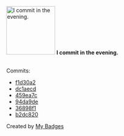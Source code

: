 <img src="https://my-badges.github.io/my-badges/evening-commits.png" alt="I commit in the evening." title="I commit in the evening." width="128">
<strong>I commit in the evening.</strong>
<br><br>

Commits:

- <a href="https://github.com/andrewjswan/matrix-lamp/commit/f1d30a20ab7c544b9827222cccafb90d71e2c3f1">f1d30a2</a>
- <a href="https://github.com/andrewjswan/matrix-lamp/commit/dc1aecdbc9d22c818883909afac5a9932ba8cd0a">dc1aecd</a>
- <a href="https://github.com/andrewjswan/matrix-lamp/commit/459ea7c44d63c76aff1951eb262f787e7aeaf866">459ea7c</a>
- <a href="https://github.com/andrewjswan/matrix-lamp/commit/94da9de60be8d1f330698ccbc4e80b1b4adcdfc0">94da9de</a>
- <a href="https://github.com/andrewjswan/matrix-lamp/commit/36898f197f663aa87c22c06736e36b099e83b1e1">36898f1</a>
- <a href="https://github.com/andrewjswan/matrix-lamp/commit/b2dc8205710554a8c15c9ad35617129ae9112b90">b2dc820</a>


Created by <a href="https://github.com/my-badges/my-badges">My Badges</a>